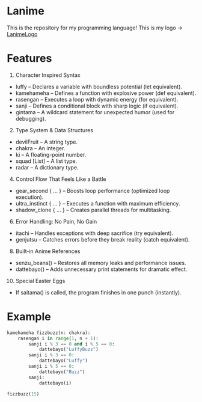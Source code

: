 # Lanime 

This is the repository for my programming language! This is my logo ->
[LanimeLogo](https://github.com/user-attachments/assets/8ca2cab1-8ded-483a-bba4-43f742d2fae5)


# Features  
1. Character Inspired Syntax
- luffy – Declares a variable with boundless potential (let equivalent).
- kamehameha – Defines a function with explosive power (def equivalent).
- rasengan – Executes a loop with dynamic energy (for equivalent).
- sanji – Defines a conditional block with sharp logic (if equivalent).
- gintama – A wildcard statement for unexpected humor (used for debugging).

2. Type System & Data Structures
- devilFruit <String> – A string type.
- chakra <int> – An integer.
- ki <float> – A floating-point number.
- squad [List] – A list type.
- radar <Map> – A dictionary type.

4. Control Flow That Feels Like a Battle
- gear_second { ... } – Boosts loop performance (optimized loop execution).
- ultra_instinct { ... } – Executes a function with maximum efficiency.
- shadow_clone { ... } – Creates parallel threads for multitasking.

6. Error Handling: No Pain, No Gain
- itachi – Handles exceptions with deep sacrifice (try equivalent).
- genjutsu – Catches errors before they break reality (catch equivalent).

8. Built-in Anime References
- senzu_beans() – Restores all memory leaks and performance issues.
- dattebayo() – Adds unnecessary print statements for dramatic effect.

10. Special Easter Eggs
- If saitama() is called, the program finishes in one punch (instantly).

# Example
```python
kamehameha fizzbuzz(n: chakra):
    rasengan i in range(1, n + 1):
        sanji i % 3 == 0 and i % 5 == 0:
            dattebayo("LuffyBuzz")
        sanji i % 3 == 0:
            dattebayo("Luffy")
        sanji i % 5 == 0:
            dattebayo("Buzz")
        sanji:
            dattebayo(i)

fizzbuzz(15)

